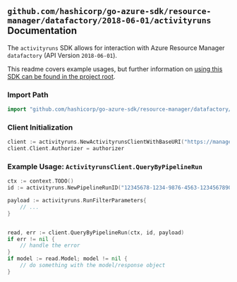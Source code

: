 
## `github.com/hashicorp/go-azure-sdk/resource-manager/datafactory/2018-06-01/activityruns` Documentation

The `activityruns` SDK allows for interaction with Azure Resource Manager `datafactory` (API Version `2018-06-01`).

This readme covers example usages, but further information on [using this SDK can be found in the project root](https://github.com/hashicorp/go-azure-sdk/tree/main/docs).

### Import Path

```go
import "github.com/hashicorp/go-azure-sdk/resource-manager/datafactory/2018-06-01/activityruns"
```


### Client Initialization

```go
client := activityruns.NewActivityrunsClientWithBaseURI("https://management.azure.com")
client.Client.Authorizer = authorizer
```


### Example Usage: `ActivityrunsClient.QueryByPipelineRun`

```go
ctx := context.TODO()
id := activityruns.NewPipelineRunID("12345678-1234-9876-4563-123456789012", "example-resource-group", "factoryName", "runId")

payload := activityruns.RunFilterParameters{
	// ...
}


read, err := client.QueryByPipelineRun(ctx, id, payload)
if err != nil {
	// handle the error
}
if model := read.Model; model != nil {
	// do something with the model/response object
}
```
